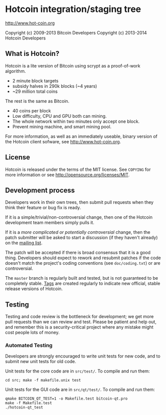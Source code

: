 Hotcoin integration/staging tree
================================

http://www.hot-coin.org

Copyright (c) 2009-2013 Bitcoin Developers
Copyright (c) 2013-2014 Hotcoin Developers

What is Hotcoin?
----------------

Hotcoin is a lite version of Bitcoin using scrypt as a proof-of-work algorithm.
 - 2 minute block targets
 - subsidy halves in 290k blocks (~4 years)
 - ~29 million total coins

The rest is the same as Bitcoin.
 - 40 coins per block
 - Low difficulty, CPU and GPU both can mining.
 - The whole network within two minutes only accept one block.
 - Prevent mining machine, and smart mining pool.

For more information, as well as an immediately useable, binary version of
the Hotcoin client sofware, see http://www.hot-coin.org.

License
-------

Hotcoin is released under the terms of the MIT license. See `COPYING` for more
information or see http://opensource.org/licenses/MIT.

Development process
-------------------

Developers work in their own trees, then submit pull requests when they think
their feature or bug fix is ready.

If it is a simple/trivial/non-controversial change, then one of the Hotcoin
development team members simply pulls it.

If it is a *more complicated or potentially controversial* change, then the patch
submitter will be asked to start a discussion (if they haven't already) on the
[mailing list](http://sourceforge.net/mailarchive/forum.php?forum_name=bitcoin-development).

The patch will be accepted if there is broad consensus that it is a good thing.
Developers should expect to rework and resubmit patches if the code doesn't
match the project's coding conventions (see `doc/coding.txt`) or are
controversial.

The `master` branch is regularly built and tested, but is not guaranteed to be
completely stable. [Tags](https://github.com/bitcoin/bitcoin/tags) are created
regularly to indicate new official, stable release versions of Hotcoin.

Testing
-------

Testing and code review is the bottleneck for development; we get more pull
requests than we can review and test. Please be patient and help out, and
remember this is a security-critical project where any mistake might cost people
lots of money.

### Automated Testing

Developers are strongly encouraged to write unit tests for new code, and to
submit new unit tests for old code.

Unit tests for the core code are in `src/test/`. To compile and run them:

    cd src; make -f makefile.unix test

Unit tests for the GUI code are in `src/qt/test/`. To compile and run them:

    qmake BITCOIN_QT_TEST=1 -o Makefile.test bitcoin-qt.pro
    make -f Makefile.test
    ./hotcoin-qt_test

